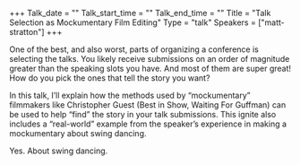 +++
Talk_date = ""
Talk_start_time = ""
Talk_end_time = ""
Title = "Talk Selection as Mockumentary Film Editing"
Type = "talk"
Speakers = ["matt-stratton"]
+++

One of the best, and also worst, parts of organizing a conference is selecting the talks. You likely receive submissions on an order of magnitude greater than the speaking slots you have. And most of them are super great! How do you pick the ones that tell the story you want?

In this talk, I’ll explain how the methods used by “mockumentary” filmmakers like Christopher Guest (Best in Show, Waiting For Guffman) can be used to help “find” the story in your talk submissions. This ignite also includes a “real-world” example from the speaker’s experience in making a mockumentary about swing dancing.

Yes. About swing dancing.